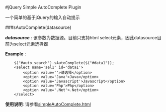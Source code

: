 #jQuery Simple AutoComplete Plugin

一个简单的基于jQuery的输入自动提示

###sAutoComplete(datasource)

***datasource*** : 该参数为数据源。目前只支持html select元素，因此datasource目前为select元素选择器

**Example** : 

        $("#auto_search").sAutoComplete($("#data1"));
        <select name='sel1' id='data1'>
    	    <option value=''>请选择</option>
		    <option value='Java'>Java</option>
		    <option value='Javascript'>Javascript</option>
		    <option value='Php'>Php</option>
	    	<option value='.Net'>.Net</option>
	    </select>
**使用说明**: 请参看[simpleAutoComplete.html](../test/../../simpleAutoComplete.html)
